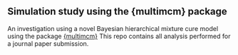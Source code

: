 ## Simulation study using the {multimcm} package

An investigation using a novel Bayesian hierarchical mixture cure model using the package [{multimcm}](https://github.com/StatisticsHealthEconomics/multimcm) This repo contains all analysis performed for a journal paper submission.
